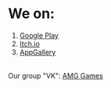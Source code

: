 <head>  
<title>AMG Games</title>
  </head>
<h1>We on:</h1>

1. <a href="https://play.google.com/store/apps/developer?id=AlmakerGooD">Google Play</a>
2. <a href="https://almakergood.itch.io/">Itch.io</a>
3. <a href="https://appgallery.huawei.com/app/C105303737">AppGallery</a>
<br>
Our group "VK": <a href="https://vk.com/almakergood">AMG Games</a>


